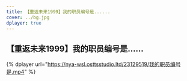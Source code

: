 ```yaml
---
title: 【重返未来1999】我的职员编号是......
cover: ../bg.jpg
dplayer: true
---
```


## 【重返未来1999】我的职员编号是......

{%  dplayer
    url="https://nya-wsl.osttsstudio.ltd/23129519/我的职员编号是.mp4"
%}
